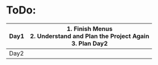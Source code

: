# ToDo: 
 | Day1 | 1. Finish Menus<br />2. Understand and Plan the Project Again<br />3. Plan Day2 |
  | ---- | ------------------------------------------------------------ |
  | Day2 |                                                              |

